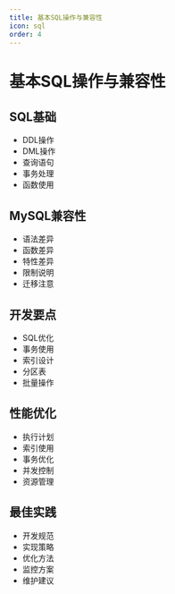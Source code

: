 ```yaml
---
title: 基本SQL操作与兼容性
icon: sql
order: 4
---
```


# 基本SQL操作与兼容性

## SQL基础
- DDL操作
- DML操作
- 查询语句
- 事务处理
- 函数使用

## MySQL兼容性
- 语法差异
- 函数差异
- 特性差异
- 限制说明
- 迁移注意

## 开发要点
- SQL优化
- 事务使用
- 索引设计
- 分区表
- 批量操作

## 性能优化
- 执行计划
- 索引使用
- 事务优化
- 并发控制
- 资源管理

## 最佳实践
- 开发规范
- 实现策略
- 优化方法
- 监控方案
- 维护建议
